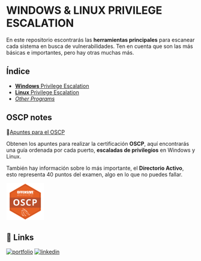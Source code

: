 
# **WINDOWS** & **LINUX** PRIVILEGE ESCALATION

En este repositorio escontrarás las **herramientas principales** para escanear cada sistema en busca de vulnerabilidades. 
Ten en cuenta que son las más básicas e importantes, pero hay otras muchas más.




## Índice

 - [**Windows** Privilege Escalation](https://github.com/DavidGrandeWeb/CyberTOOLS/tree/main/Windows)
 - [**Linux** Privilege Escalation](https://github.com/DavidGrandeWeb/CyberTOOLS/tree/main/Linux)
 - [*Other Programs*](https://bulldogjob.com/news/449-how-to-write-a-good-readme-for-your-github-project)


## OSCP notes

🔗[Apuntes para el OSCP](https://linktodocumentation)

Obtenen los apuntes para realizar la certificación **OSCP**, aquí encontrarás una guía ordenada por cada puerto, **escaladas de privilegios** en Windows y Linux.

También hay información sobre lo más importante, el **Directorio Activo**, esto representa 40 puntos del examen, algo en lo que no puedes fallar.

<a href="http://google.es"><img src="https://raw.githubusercontent.com/DavidGrandeWeb/CyberTOOLS/main/Windows/IMG/oscp-icon.png" width="20%" height="20%"></a><br>

## 🔗 Links
[![portfolio](https://img.shields.io/badge/my_portfolio-000?style=for-the-badge&logo=ko-fi&logoColor=white)](https://davidgrandeweb.com/)
[![linkedin](https://img.shields.io/badge/linkedin-0A66C2?style=for-the-badge&logo=linkedin&logoColor=white)](https://www.linkedin.com/in/david-grande-garc%C3%ADa-4586b1255/)

